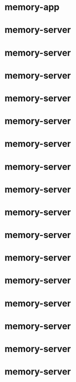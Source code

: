 # memory-app
# memory-server
# memory-server
# memory-server
# memory-server
# memory-server
# memory-server
# memory-server
# memory-server
# memory-server
# memory-server
# memory-server
# memory-server
# memory-server
# memory-server
# memory-server
# memory-server
